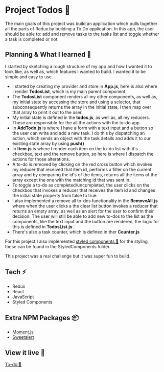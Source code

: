 # Project Todos 📝

The main goals of this project was build an application which pulls together all the parts of Redux by building a To Do application.
In this app, the user should be able to:  add and remove tasks to the tasks list and toggle whether a task is completed or not.
## Planning & What I learned 🧩
I started by sketching a rough structure of my app and how I wanted it to look like, as well as, which features I wanted to build. I wanted it to be simple and easy to use. 

- I started by creating my provider and store in **App.js**, here is also where I render **TodosList**, which is my main parent component. 
- The **TodosList** component renders all my other components, as well as, my initial state by accessing the store and using a selector, that subconsequently returns the array in the initial state, I then map over that array to print it out to the user. 
- My initial state is defined in the **todos.js**, as well as, all my reducers. These are responsible for the all the actions with the to-do app. 
- In **AddTodo.js** is where I have a form with a text input and a button so the user can write and add a new task. I do this by dispatching an action, which sends an object with the task details and adds it to our existing state array by using **push()**
- In **Item.js** is where I render each item on the to-do list with it's checkbox, text and the remove button, so here is where I dispatch the actions for those alterations. 
- A to-do is removed by clicking on the red cross button which invokes my reducer that received that item id, performs a filter on the current array and by comparing the id's of the items, returns all the items of the array except the one with the matching id that was sent in. 
- To toggle a to-do as completed/uncompleted, the user clicks on the checkbox that invokes a reducer that receives the item id and changes the initial state property from false to true. 
- I also implemented a remove all to-dos functionality in the **RemoveAll.js** where when the user clicks a the clear list button invokes a reducer that returns an empty array, as well as an alert for the user to confirm their decision. 
The user will still be able to add new to-dos to the list as the components, like the text input and the button are rendered, the logic for this is defined in **TodosList.js** . 
- There's also a task counter, which is defined in ther **Counter.js**

For this project I also implemented [styled components 💅](https://styled-components.com/) for the styling, these can be found in the StyledComponents folder. 

This project was a real challenge but it was super fun to build.

## Tech ⚡️
- Redux
- React 
- JavaScript 
- Styled Components
## Extra NPM Packages 📦
- [Moment.js](https://momentjs.com/)
- [Sweetalert](https://sweetalert.js.org/)
## View it live 🔴
[To-do!📝](https://todo-app-sofia.netlify.app/)
